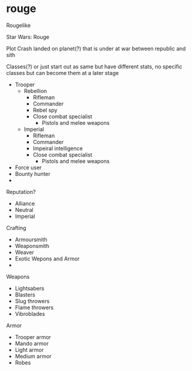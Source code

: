 # rouge

Rougelike

Star Wars: Rouge

Plot
Crash landed on planet(?) that is under at war between republic and sith

Classes(?)
or just start out as same but have different stats, no specific classes but can become them at a later stage

- Trooper
  - Rebellion
      - Rifleman
      - Commander
      - Rebel spy
      - Close combat specialist
          - Pistols and melee weapons
  - Imperial
      - Rifleman
      - Commander
      - Impeiral intelligence
      - Close combat specialist
          - Pistols and melee weapons
- Force user
- Bounty hunter
- 

Reputation?

- Alliance
- Neutral
- Imperial

Crafting

- Armoursmith
- Weaponsmith
- Weaver
- Exotic Wepons and Armor
-

Weapons

- Lightsabers
- Blasters
- Slug throwers
- Flame throwers
- Vibroblades

Armor

- Trooper armor
- Mando armor
- Light armor
- Medium armor
- Robes
